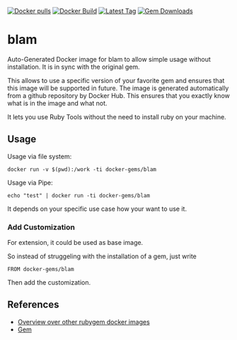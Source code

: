 [![Docker pulls](https://img.shields.io/docker/pulls/rubygem/blam.svg)](https://hub.docker.com/r/rubygem/blam/)
[![Docker Build](https://img.shields.io/docker/automated/rubygem/blam.svg)](https://hub.docker.com/r/rubygem/blam/)
[![Latest Tag](https://img.shields.io/github/tag/docker-rubygem/blam.svg)](https://hub.docker.com/r/rubygem/blam/)
[![Gem Downloads](https://img.shields.io/gem/dt/blam.svg)](https://rubygems.org/gems/blam/)
# blam

Auto-Generated Docker image for blam to allow simple usage without installation.
It is in sync with the original gem.

This allows to use a specific version of your favorite gem and ensures that this image will be supported in future.
The image is generated automatically from a github repository by Docker Hub.
This ensures that you exactly know what is in the image and what not.

It lets you use Ruby Tools without the need to install ruby on your machine.

## Usage

Usage via file system:

`docker run -v $(pwd):/work -ti docker-gems/blam`

Usage via Pipe:

`echo "test" | docker run -ti docker-gems/blam`

It depends on your specific use case how your want to use it.

### Add Customization

For extension, it could be used as base image.

So instead of struggeling with the installation of a gem, just write

`FROM docker-gems/blam`

Then add the customization.

## References

 - [Overview over other rubygem docker images](https://github.com/thinkbot/docker-rubygem)
 - [Gem](https://rubygems.org/gems/blam/)
